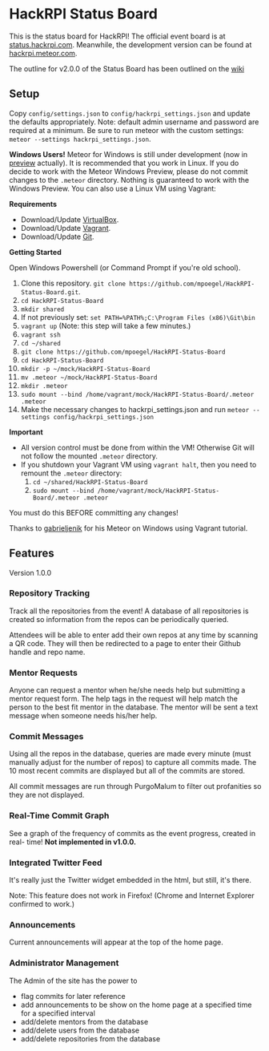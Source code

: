 # HackRPI Status Board
This is the status board for HackRPI! The official event board is at [status.hackrpi.com](http://status.hackrpi.com). Meanwhile, the development version can be found at [hackrpi.meteor.com](http://hackrpi.meteor.com).

The outline for v2.0.0 of the Status Board has been outlined on the [wiki](https://github.com/mpoegel/HackRPI-Status-Board/wiki/Road-Map)

## Setup
Copy `config/settings.json` to `config/hackrpi_settings.json` and update the defaults appropriately. Note: default admin username and password are required at a minimum. Be sure to run meteor with the custom settings: `meteor --settings hackrpi_settings.json`.

**Windows Users!** Meteor for Windows is still under development (now in [preview](https://github.com/meteor/meteor/wiki/Preview-of-Meteor-on-Windows) actually). It is recommended that you work in Linux. If you do decide to work with the Meteor Windows Preview, please do not commit changes to the `.meteor` directory. Nothing is guaranteed to work with the Windows Preview. You can also use a Linux VM using Vagrant:

**Requirements**
  - Download/Update [VirtualBox](https://www.virtualbox.org/wiki/Downloads).
  - Download/Update [Vagrant](https://www.vagrantup.com/downloads.html).
  - Download/Update [Git](http://git-scm.com/download/win).

**Getting Started**

Open Windows Powershell (or Command Prompt if you're old school).
  1. Clone this repository. `git clone https://github.com/mpoegel/HackRPI-Status-Board.git`.
  2. `cd HackRPI-Status-Board`
  3. `mkdir shared`
  4. If not previously set: `set PATH=%PATH%;C:\Program Files (x86)\Git\bin`
  5. `vagrant up` (Note: this step will take a few minutes.)
  6. `vagrant ssh`
  7.  `cd ~/shared`
  8.  `git clone https://github.com/mpoegel/HackRPI-Status-Board`
  9.  `cd HackRPI-Status-Board`
  10.  `mkdir -p ~/mock/HackRPI-Status-Board`
  11.  `mv .meteor ~/mock/HackRPI-Status-Board`
  12.  `mkdir .meteor`
  13.  `sudo mount --bind /home/vagrant/mock/HackRPI-Status-Board/.meteor .meteor`
  14. Make the necessary changes to hackrpi_settings.json and run `meteor --settings config/hackrpi_settings.json`

**Important**

  - All version control must be done from within the VM! Otherwise Git will not follow the mounted `.meteor` directory.
  - If you shutdown your Vagrant VM using `vagrant halt`, then you need to remount the `.meteor` directory:
    1. `cd ~/shared/HackRPI-Status-Board`
    2. `sudo mount --bind /home/vagrant/mock/HackRPI-Status-Board/.meteor .meteor`

  You must do this BEFORE committing any changes!

Thanks to [gabrieljenik](https://gist.github.com/gabrieljenik/d926cbb90706d95abdee) for his Meteor on Windows using Vagrant tutorial.


## Features
Version 1.0.0

### Repository Tracking
Track all the repositories from the event! A database of all repositories is
created so information from the repos can be periodically queried.

Attendees will be able to enter add their own repos at any time by scanning a
QR code. They will then be redirected to a page to enter their Github handle
and repo name.

### Mentor Requests
Anyone can request a mentor when he/she needs help but submitting a mentor request form. The help tags in the request will help match the person to the best fit mentor in the database. The mentor will be sent a text message when someone needs his/her help.

### Commit Messages
Using all the repos in the database, queries are made every minute (must
manually adjust for the number of repos) to capture all commits made. The 10
most recent commits are displayed but all of the commits are stored.

All commit messages are run through PurgoMalum to filter out profanities so
they are not displayed.

### Real-Time Commit Graph
See a graph of the frequency of commits as the event progress, created in real-
time! **Not implemented in v1.0.0.**

### Integrated Twitter Feed
It's really just the Twitter widget embedded in the html, but still, it's there.

Note: This feature does not work in Firefox! (Chrome and Internet Explorer confirmed to work.)

### Announcements
Current announcements will appear at the top of the home page.

### Administrator Management
The Admin of the site has the power to
- flag commits for later reference
- add announcements to be show on the home page at a specified time for a specified interval
- add/delete mentors from the database
- add/delete users from the database
- add/delete repositories from the database
